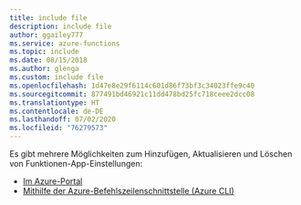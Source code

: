 ```yaml
---
title: include file
description: include file
author: ggailey777
ms.service: azure-functions
ms.topic: include
ms.date: 08/15/2018
ms.author: glenga
ms.custom: include file
ms.openlocfilehash: 1d47e8e29f6114c601d86f73bf3c34023ffe9c40
ms.sourcegitcommit: 877491bd46921c11dd478bd25fc718ceee2dcc08
ms.translationtype: HT
ms.contentlocale: de-DE
ms.lasthandoff: 07/02/2020
ms.locfileid: "76279573"
---
```

Es gibt mehrere Möglichkeiten zum Hinzufügen, Aktualisieren und Löschen von Funktionen-App-Einstellungen:

+ [Im Azure-Portal](../articles/azure-functions/functions-how-to-use-azure-function-app-settings.md#settings)
+ [Mithilfe der Azure-Befehlszeilenschnittstelle (Azure CLI)](https://docs.microsoft.com/cli/azure/functionapp/config/appsettings#az-functionapp-config-appsettings-set)
